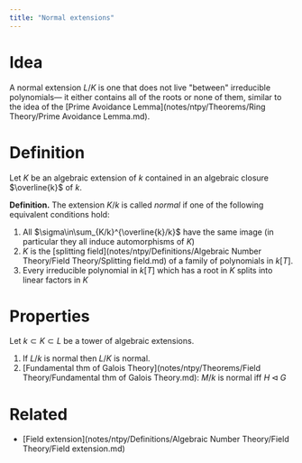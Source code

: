 ```yaml
---
title: "Normal extensions"
---
```


# Idea
A normal extension $L/K$ is one that does not live "between" irreducible polynomials— it either contains all of the roots or none of them, similar to the idea of the [Prime Avoidance Lemma](notes/ntpy/Theorems/Ring Theory/Prime Avoidance Lemma.md).

# Definition
Let $K$ be an algebraic extension of $k$ contained in an algebraic closure $\overline{k}$ of $k$.

**Definition.** The extension $K/k$ is called *normal* if one of the following equivalent conditions hold:
1. All $\sigma\in\sum_{K/k}^{\overline{k}/k}$ have the same image (in particular they all induce automorphisms of $K$)
2. $K$ is the [splitting field](notes/ntpy/Definitions/Algebraic Number Theory/Field Theory/Splitting field.md) of a family of polynomials in $k[T]$.
3. Every irreducible polynomial in $k[T]$ which has a root in $K$ splits into linear factors in $K$

# Properties
Let $k\subset K\subset L$ be a tower of algebraic extensions.

1. If $L/k$ is normal then $L/K$ is normal. 
2. [Fundamental thm of Galois Theory](notes/ntpy/Theorems/Field Theory/Fundamental thm of Galois Theory.md): $M/k$ is normal iff $H\triangleleft G$

# Related
- [Field extension](notes/ntpy/Definitions/Algebraic Number Theory/Field Theory/Field extension.md)
